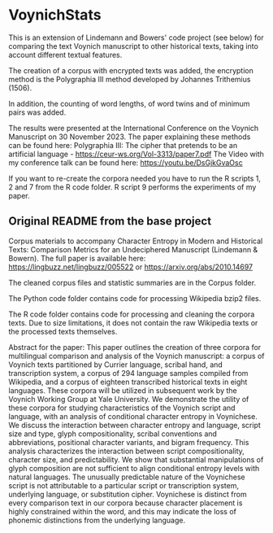 # VoynichStats

This is an extension of Lindemann and Bowers' code project (see below) for comparing the text Voynich manuscript to other historical texts, taking into account different textual features. 

The creation of a corpus with encrypted texts was added, the encryption method is the Polygraphia III method developed by Johannes Trithemius (1506).  

In addition, the counting of word lengths, of word twins and of minimum pairs was added. 

The results were presented at the International Conference on the Voynich Manuscript on 30 November 2023. The paper explaining these methods can be found here: Polygraphia III: The cipher that pretends to be an
artificial language - https://ceur-ws.org/Vol-3313/paper7.pdf
The Video with my conference talk can be found here: https://youtu.be/DsGjkGvaOsc

If you want to re-create the corpora needed you have to run the R scripts 1, 2 and 7 from the R code folder. 
R script 9 performs the experiments of my paper.


## Original README from the base project
Corpus materials to accompany Character Entropy in Modern and Historical Texts: Comparison Metrics for an Undeciphered Manuscript (Lindemann &amp; Bowern). The full paper is available here: https://lingbuzz.net/lingbuzz/005522 or https://arxiv.org/abs/2010.14697

The cleaned corpus files and statistic summaries are in the Corpus folder.

The Python code folder contains code for processing Wikipedia bzip2 files. 

The R code folder contains code for processing and cleaning the corpora texts. Due to size limitations, it does not contain the raw Wikipedia texts or the processed texts themselves. 

Abstract for the paper:
This paper outlines the creation of three corpora for multilingual comparison and analysis of the Voynich manuscript: a corpus of Voynich texts partitioned by Currier language, scribal hand, and transcription system, a corpus of 294 language samples compiled from Wikipedia, and a corpus of eighteen transcribed historical texts in eight languages. These corpora will be utilized in subsequent work by the Voynich Working Group at Yale University. We demonstrate the utility of these corpora for studying characteristics of the Voynich script and language, with an analysis of conditional character entropy in Voynichese. We discuss the interaction between character entropy and language, script size and type, glyph compositionality, scribal conventions and abbreviations, positional character variants, and bigram frequency. This analysis characterizes the interaction between script compositionality, character size, and predictability. We show that substantial manipulations of glyph composition are not sufficient to align conditional entropy levels with natural languages. The unusually predictable nature of the Voynichese script is not attributable to a particular script or transcription system, underlying language, or substitution cipher. Voynichese is distinct from every comparison text in our corpora because character placement is highly constrained within the word, and this may indicate the loss of phonemic distinctions from the underlying language.
